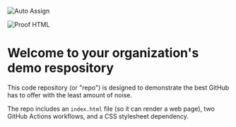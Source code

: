 ![Auto Assign](https://github.com/owotool/demo-repository/actions/workflows/auto-assign.yml/badge.svg)

![Proof HTML](https://github.com/owotool/demo-repository/actions/workflows/proof-html.yml/badge.svg)

# Welcome to your organization's demo respository
This code repository (or "repo") is designed to demonstrate the best GitHub has to offer with the least amount of noise.

The repo includes an `index.html` file (so it can render a web page), two GitHub Actions workflows, and a CSS stylesheet dependency.
